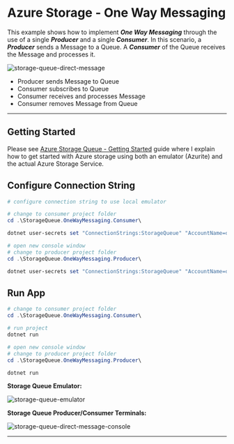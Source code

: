 # Azure Storage - One Way Messaging

This example shows how to implement **_One Way Messaging_** through the use of a single **_Producer_** and a single **_Consumer_**.  In this scenario, a **_Producer_** sends a Message to a Queue. A **_Consumer_** of the Queue receives the Message and processes it.

![storage-queue-direct-message](https://user-images.githubusercontent.com/33935506/137874634-ba398ca6-f26c-45ff-9c42-d9259f422c62.png)

- Producer sends Message to Queue
- Consumer subscribes to Queue
- Consumer receives and processes Message
- Consumer removes Message from Queue

---

## Getting Started

Please see [Azure Storage Queue - Getting Started] guide where I explain how to get started with Azure storage using both an emulator (Azurite) and the actual Azure Storage Service.

## Configure Connection String

```powershell
# configure connection string to use local emulator

# change to consumer project folder
cd .\StorageQueue.OneWayMessaging.Consumer\

dotnet user-secrets set "ConnectionStrings:StorageQueue" "AccountName=devstoreaccount1;AccountKey=Eby8vdM02xNOcqFlqUwJPLlmEtlCDXJ1OUzFT50uSRZ6IFsuFq2UVErCz4I6tq/K1SZFPTOtr/KBHBeksoGMGw==;DefaultEndpointsProtocol=http;BlobEndpoint=http://127.0.0.1:10000/devstoreaccount1;QueueEndpoint=http://127.0.0.1:10001/devstoreaccount1;TableEndpoint=http://127.0.0.1:10002/devstoreaccount1;"

# open new console window
# change to producer project folder
cd .\StorageQueue.OneWayMessaging.Producer\

dotnet user-secrets set "ConnectionStrings:StorageQueue" "AccountName=devstoreaccount1;AccountKey=Eby8vdM02xNOcqFlqUwJPLlmEtlCDXJ1OUzFT50uSRZ6IFsuFq2UVErCz4I6tq/K1SZFPTOtr/KBHBeksoGMGw==;DefaultEndpointsProtocol=http;BlobEndpoint=http://127.0.0.1:10000/devstoreaccount1;QueueEndpoint=http://127.0.0.1:10001/devstoreaccount1;TableEndpoint=http://127.0.0.1:10002/devstoreaccount1;"
```

## Run App

```powershell
# change to consumer project folder
cd .\StorageQueue.OneWayMessaging.Consumer\

# run project
dotnet run

# open new console window
# change to producer project folder
cd .\StorageQueue.OneWayMessaging.Producer\

dotnet run
```

**Storage Queue Emulator:**

![storage-queue-emulator](https://user-images.githubusercontent.com/33935506/137874613-5f35aeab-42d1-4ebb-b2a6-79a8643c03f9.png)

**Storage Queue Producer/Consumer Terminals:**

![storage-queue-direct-message-console](https://user-images.githubusercontent.com/33935506/137874622-8904022a-81a1-4d16-82f9-fe6c3438aa7f.png)

---

[Azure Storage Queue - Getting Started]: https://github.com/drminnaar/azure-dotnet-examples/blob/main/storage/README.md